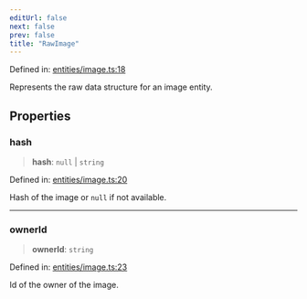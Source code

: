 ```yaml
---
editUrl: false
next: false
prev: false
title: "RawImage"
---
```


Defined in: [entities/image.ts:18](https://github.com/KingsBeCattz/Kodkord/blob/d60ae5f731db3a8ab6bde538c1e575cda7085372/packages/classes/src/entities/image.ts#L18)

Represents the raw data structure for an image entity.

## Properties

### hash

> **hash**: `null` \| `string`

Defined in: [entities/image.ts:20](https://github.com/KingsBeCattz/Kodkord/blob/d60ae5f731db3a8ab6bde538c1e575cda7085372/packages/classes/src/entities/image.ts#L20)

Hash of the image or `null` if not available.

***

### ownerId

> **ownerId**: `string`

Defined in: [entities/image.ts:23](https://github.com/KingsBeCattz/Kodkord/blob/d60ae5f731db3a8ab6bde538c1e575cda7085372/packages/classes/src/entities/image.ts#L23)

Id of the owner of the image.
